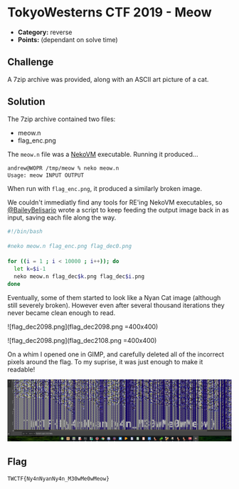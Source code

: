<!-- borrowed from https://github.com/m3ssap0/CTF-Writeups/blob/master/template.md -->

# TokyoWesterns CTF 2019 - Meow

* **Category:** reverse
* **Points:** (dependant on solve time)

## Challenge

A 7zip archive was provided, along with an ASCII art picture of a cat.

## Solution

The 7zip archive contained two files:
 * meow.n
 * flag_enc.png

The `meow.n` file was a [NekoVM](https://nekovm.org/) executable.  Running it produced...

```
andrew@WOPR /tmp/meow % neko meow.n
Usage: meow INPUT OUTPUT
```

When run with `flag_enc.png`, it produced a similarly broken image.

We couldn't immediatly find any tools for RE'ing NekoVM executables, so [@BaileyBelisario](https://github.com/BaileyBelisario) wrote a script to keep feeding the output image back in as input, saving each file along the way.

```bash
#!/bin/bash

#neko meow.n flag_enc.png flag_dec0.png

for ((i = 1 ; i < 10000 ; i++)); do
  let k=$i-1
  neko meow.n flag_dec$k.png flag_dec$i.png
done
```

Eventually, some of them started to look like a Nyan Cat image (although still severely broken).  However even after several thousand iterations they never became clean enough to read.

![flag_dec2098.png](flag_dec2098.png =400x400)

![flag_dec2098.png](flag_dec2108.png =400x400)

On a whim I opened one in GIMP, and carefully deleted all of the incorrect pixels around the flag.  To my suprise, it was just enough to make it readable!

![screenshot.png](screenshot.png "screenshot.png")

## Flag

```
TWCTF{Ny4nNyanNy4n_M30wMe0wMeow}
```
